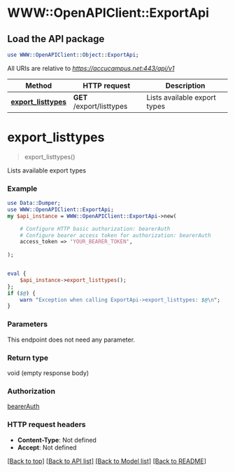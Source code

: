 # WWW::OpenAPIClient::ExportApi

## Load the API package
```perl
use WWW::OpenAPIClient::Object::ExportApi;
```

All URIs are relative to *https://accucampus.net:443/api/v1*

Method | HTTP request | Description
------------- | ------------- | -------------
[**export_listtypes**](ExportApi.md#export_listtypes) | **GET** /export/listtypes | Lists available export types


# **export_listtypes**
> export_listtypes()

Lists available export types

### Example 
```perl
use Data::Dumper;
use WWW::OpenAPIClient::ExportApi;
my $api_instance = WWW::OpenAPIClient::ExportApi->new(

    # Configure HTTP basic authorization: bearerAuth
    # Configure bearer access token for authorization: bearerAuth
    access_token => 'YOUR_BEARER_TOKEN',
    
);


eval { 
    $api_instance->export_listtypes();
};
if ($@) {
    warn "Exception when calling ExportApi->export_listtypes: $@\n";
}
```

### Parameters
This endpoint does not need any parameter.

### Return type

void (empty response body)

### Authorization

[bearerAuth](../README.md#bearerAuth)

### HTTP request headers

 - **Content-Type**: Not defined
 - **Accept**: Not defined

[[Back to top]](#) [[Back to API list]](../README.md#documentation-for-api-endpoints) [[Back to Model list]](../README.md#documentation-for-models) [[Back to README]](../README.md)

